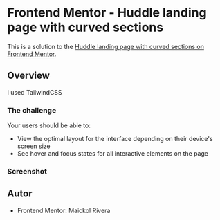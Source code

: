 # Frontend Mentor - Huddle landing page with curved sections

This is a solution to the [Huddle landing page with curved sections on Frontend Mentor](https://www.frontendmentor.io/challenges/huddle-landing-page-with-curved-sections-5ca5ecd01e82137ec91a50f2).

## Overview

I used TailwindCSS

### The challenge

Your users should be able to:

- View the optimal layout for the interface depending on their device's screen size
- See hover and focus states for all interactive elements on the page

### Screenshot

## Autor

- Frontend Mentor: Maickol Rivera
